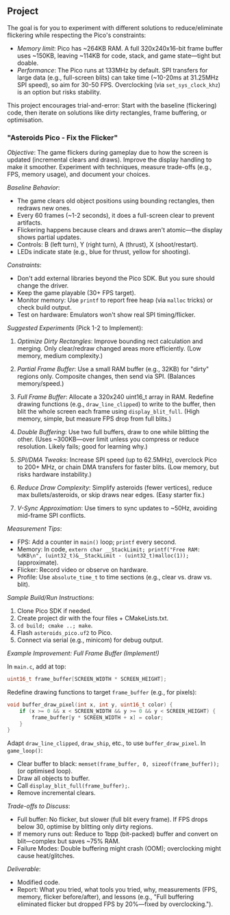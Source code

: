 
## Project

The goal is for you to experiment with different solutions to reduce/eliminate flickering
while respecting the Pico's constraints:
- *Memory limit*: Pico has ~264KB RAM. A full 320x240x16-bit frame buffer uses ~150KB,
  leaving ~114KB for code, stack, and game state—tight but doable.
- *Performance*: The Pico runs at 133MHz by default. SPI transfers for large data (e.g.,
  full-screen blits) can take time (~10-20ms at 31.25MHz SPI speed), so aim for 30-50 FPS.
  Overclocking (via `set_sys_clock_khz`) is an option but risks stability.

This project encourages trial-and-error: Start with the baseline (flickering) code,
then iterate on solutions like dirty rectangles, frame buffering, or optimisation.


### "Asteroids Pico - Fix the Flicker"

*Objective*: The game flickers during gameplay due to how the screen is updated
(incremental clears and draws). Improve the display handling to make it smoother.
Experiment with techniques, measure trade-offs (e.g., FPS, memory usage), and
document your choices.

*Baseline Behavior*:
- The game clears old object positions using bounding rectangles, then redraws new ones.
- Every 60 frames (~1-2 seconds), it does a full-screen clear to prevent artifacts.
- Flickering happens because clears and draws aren't atomic—the display shows partial updates.
- Controls: B (left turn), Y (right turn), A (thrust), X (shoot/restart).
- LEDs indicate state (e.g., blue for thrust, yellow for shooting).

*Constraints*:
- Don't add external libraries beyond the Pico SDK. But you sure should change the driver.
- Keep the game playable (30+ FPS target).
- Monitor memory: Use `printf` to report free heap (via `malloc` tricks) or check build output.
- Test on hardware: Emulators won't show real SPI timing/flicker.


*Suggested Experiments* (Pick 1-2 to Implement):

1. *Optimize Dirty Rectangles*: Improve bounding rect calculation and merging.
   Only clear/redraw changed areas more efficiently. (Low memory, medium complexity.)

2. *Partial Frame Buffer*: Use a small RAM buffer (e.g., 32KB) for "dirty" regions
   only. Composite changes, then send via SPI. (Balances memory/speed.)

3. *Full Frame Buffer*: Allocate a 320x240 uint16_t array in RAM. Redefine drawing
   functions (e.g., `draw_line_clipped`) to write to the buffer, then blit the whole
   screen each frame using `display_blit_full`. (High memory, simple, but measure
   FPS drop from full blits.)

4. *Double Buffering*: Use two full buffers, draw to one while blitting the other.
   (Uses ~300KB—over limit unless you compress or reduce resolution. Likely fails;
   good for learning why.)

5. *SPI/DMA Tweaks*: Increase SPI speed (up to 62.5MHz), overclock Pico to 200+ MHz,
   or chain DMA transfers for faster blits. (Low memory, but risks hardware instability.)

6. *Reduce Draw Complexity*: Simplify asteroids (fewer vertices), reduce max bullets/asteroids,
   or skip draws near edges. (Easy starter fix.)

7. *V-Sync Approximation*: Use timers to sync updates to ~50Hz, avoiding mid-frame SPI conflicts.


*Measurement Tips*:
- FPS: Add a counter in `main()` loop; `printf` every second.
- Memory: In code,
  `extern char __StackLimit; printf("Free RAM: %dKB\n", (uint32_t)&__StackLimit - (uint32_t)malloc(1));`
  (approximate).
- Flicker: Record video or observe on hardware.
- Profile: Use `absolute_time_t` to time sections (e.g., clear vs. draw vs. blit).


*Sample Build/Run Instructions*:
1. Clone Pico SDK if needed.
2. Create project dir with the four files + CMakeLists.txt.
3. `cd build; cmake ..; make`.
4. Flash `asteroids_pico.uf2` to Pico.
5. Connect via serial (e.g., minicom) for debug output.

*Example Improvement: Full Frame Buffer (Implement!)*

In `main.c`, add at top:
```c
uint16_t frame_buffer[SCREEN_WIDTH * SCREEN_HEIGHT];
```

Redefine drawing functions to target `frame_buffer` (e.g., for pixels):
```c
void buffer_draw_pixel(int x, int y, uint16_t color) {
    if (x >= 0 && x < SCREEN_WIDTH && y >= 0 && y < SCREEN_HEIGHT) {
        frame_buffer[y * SCREEN_WIDTH + x] = color;
    }
}
```

Adapt `draw_line_clipped`, `draw_ship`, etc., to use `buffer_draw_pixel`. In `game_loop()`:
- Clear buffer to black: `memset(frame_buffer, 0, sizeof(frame_buffer));` (or optimised loop).
- Draw all objects to buffer.
- Call `display_blit_full(frame_buffer);`.
- Remove incremental clears.

*Trade-offs to Discuss*:
- Full buffer: No flicker, but slower (full blit every frame). If FPS drops below 30,
  optimise by blitting only dirty regions.
- If memory runs out: Reduce to 1bpp (bit-packed) buffer and convert on blit—complex
  but saves ~75% RAM.
- Failure Modes: Double buffering might crash (OOM); overclocking might cause heat/glitches.

*Deliverable*:
- Modified code.
- Report: What you tried, what tools you tried, why, measurements (FPS, memory, flicker before/after),
  and lessons (e.g., "Full buffering eliminated flicker but dropped FPS by 20%—fixed by overclocking.").

